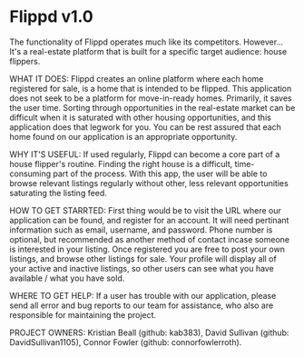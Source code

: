 # Flippd v1.0
The functionality of Flippd operates much like its competitors. However...
It's a real-estate platform that is built for a specific target audience: house flippers.

WHAT IT DOES: Flippd creates an online platform where each home registered for sale, is a home that is intended to be flipped.
This application does not seek to be a platform for move-in-ready homes. Primarily, it saves the user time. 
Sorting through opportunities in the real-estate market can be difficult when it is saturated with other housing opportunities, and this application does
that legwork for you. You can be rest assured that each home found on our application is an appropriate opportunity.

WHY IT'S USEFUL: If used regularly, Flippd can become a core part of a house flipper's routine. Finding the right house is a difficult, time-consuming part of the process. With this app, the user will be able to browse relevant listings regularly without other, less relevant opportunities saturating the listing feed.

HOW TO GET STARRTED: 
First thing would be to visit the URL where our application can be found, and register for an account. It will need pertinant information such as
email, username, and password. Phone number is optional, but recommended as another method of contact incase someone is interested in your listing.
Once registered you are free to post your own listings, and browse other listings for sale. Your profile will display all of your active and inactive
listings, so other users can see what you have available / what you have sold.

WHERE TO GET HELP: If a user has trouble with our application, please send all error and bug reports to our team for assistance, who also are responsible for maintaining
the project.

PROJECT OWNERS: Kristian Beall (github: kab383), David Sullivan (github: DavidSullivan1105), Connor Fowler (github: connorfowlerroth).

